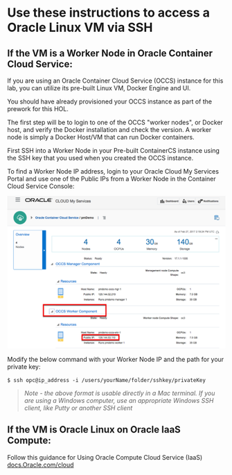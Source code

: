 # Use these instructions to access a Oracle Linux VM via SSH

## If the VM is a Worker Node in Oracle Container Cloud Service:

If you are using an Oracle Container Cloud Service (OCCS) instance for this lab, you can utilize its pre-built Linux VM, Docker Engine and UI.  

You should have already provisioned your OCCS instance as part of the prework for this HOL.  

The first step will be to login to one of the OCCS "worker nodes", or Docker host, and verify the Docker installation and check the version.  A worker node is simply a Docker Host/VM that can run Docker containers.

First SSH into a Worker Node in your Pre-built ContainerCS instance using the SSH key that you used when you created the OCCS instance. 

To find a Worker Node IP address, login to your Oracle Cloud My Services Portal and use one of the Public IPs from a Worker Node in the Container Cloud Service Console:

<img src=../images/003-worker-ip.png />


Modify the below command with your Worker Node IP and the path for your private key:

```
$ ssh opc@ip_address -i /users/yourName/folder/sshkey/privateKey
```

> *Note - the above format is usable directly in a Mac terminal. If you are using a Windows computer, use an appropriate Windows SSH client, like Putty or another SSH client*

## If the VM is Oracle Linux on Oracle IaaS Compute:

Follow this guidance for Using Oracle Compute Cloud Service (IaaS) [docs.Oracle.com/cloud](https://docs.oracle.com/cloud/latest/stcomputecs/STCSG/GUID-D947E2CC-0D4C-43F4-B2A9-A517037D6C11.htm#STCSG-GUID-D947E2CC-0D4C-43F4-B2A9-A517037D6C11)
